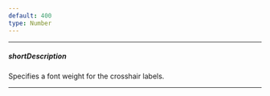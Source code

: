 ```yaml
---
default: 400
type: Number
---
```

---
##### shortDescription
Specifies a font weight for the crosshair labels.

---
